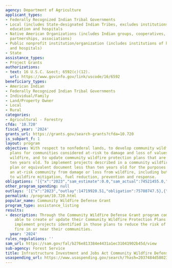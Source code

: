 ```yaml
---
agency: Department of Agriculture
applicant_types:
- Federally Recognized Indian Tribal Governments
- Local (includes State-designated Indian Tribes, excludes institutions of higher
  education and hospitals
- Native American Organizations (includes Indian groups, cooperatives, corporations,
  partnerships, associations)
- Public nonprofit institution/organization (includes institutions of higher education
  and hospitals)
- State
assistance_types:
- Project Grants
authorizations:
- text: 16 U.S.C. &sect; 6592(c)(12).
  url: https://www.govinfo.gov/link/uscode/16/6592
beneficiary_types:
- American Indian
- Federally Recognized Indian Tribal Governments
- Individual/Family
- Land/Property Owner
- Local
- Rural
categories:
- Agricultural - Forestry
cfda: '10.720'
fiscal_year: '2024'
grants_url: https://grants.gov/search-grants?cfda=10.720
is_subpart_f: 1
layout: program
objective: With respect to nonfederal lands, to develop community wildfire protection
  plans for communities considered at-risk to damage and loss of values or life from
  wildfire, and to update community wildfire protection plans that are greater than
  ten years old. To implement projects described in a community wildfire protection
  plan or equivalent document less than ten years old for the purposes of protecting
  an at-risk community from damage or loss from wildfire, including but not limited
  to wildfire mitigation, fuel reduction, prevention and response.
obligations: '[{"x":"2023","sam_estimate":0.0,"sam_actual":74521455.0,"usa_spending_actual":74521455.0},{"x":"2024","sam_estimate":0.0,"sam_actual":292445099.0,"usa_spending_actual":290767600.05},{"x":"2025","sam_estimate":0.0,"sam_actual":200000000.0,"usa_spending_actual":0.0}]'
other_program_spending: null
outlays: '[{"x":"2023","outlay":14719920.51,"obligation":75788747.5},{"x":"2024","outlay":3123099.83,"obligation":288340307.55},{"x":"2025","outlay":0.0,"obligation":0.0}]'
permalink: /program/10.720.html
popular_name: Community Wildfire Defense Grant
program_type: assistance_listing
results:
- description: Through the Community Wildfire Defense Grant program communities were
    able to create or update their Community Wildfire Protection Plans (CWPP) and
    implement projects identified in those plans to reduce the risk of catastrophic
    fire in or near their communities.
  year: '2024'
rules_regulations: ''
sam_url: https://sam.gov/fal/b276e813384e4431a1ec31041902b45d/view
sub-agency: Forest Service
title: Infrastructure Investment and Jobs Act Community Wildfire Defense Grants
usaspending_url: https://www.usaspending.gov/search/?hash=2037484d58023a9b5936a339f0365622
---
```

